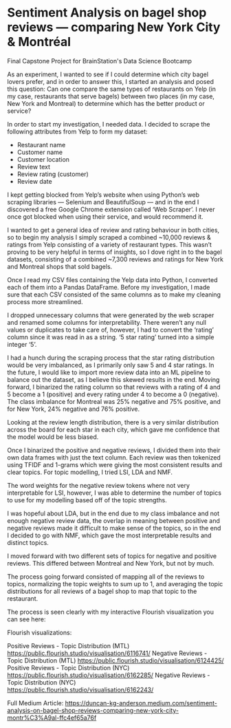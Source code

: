 # Sentiment Analysis on bagel shop reviews — comparing New York City & Montréal
Final Capstone Project for BrainStation's Data Science Bootcamp

As an experiment, I wanted to see if I could determine which city bagel lovers prefer, and in order to answer this, I started an analysis and posed this question: Can one compare the same types of restaurants on Yelp (in my case, restaurants that serve bagels) between two places (in my case, New York and Montreal) to determine which has the better product or service?

In order to start my investigation, I needed data. I decided to scrape the following attributes from Yelp to form my dataset:
- Restaurant name
- Customer name
- Customer location
- Review text
- Review rating (customer)
- Review date

I kept getting blocked from Yelp’s website when using Python’s web scraping libraries — Selenium and BeautifulSoup — and in the end I discovered a free Google Chrome extension called ‘Web Scraper’. I never once got blocked when using their service, and would recommend it.

I wanted to get a general idea of review and rating behaviour in both cities, so to begin my analysis I simply scraped a combined ~10,000 reviews & ratings from Yelp consisting of a variety of restaurant types. This wasn’t proving to be very helpful in terms of insights, so I dove right in to the bagel datasets, consisting of a combined ~7,300 reviews and ratings for New York and Montreal shops that sold bagels.

Once I read my CSV files containing the Yelp data into Python, I converted each of them into a Pandas DataFrame. Before my investigation, I made sure that each CSV consisted of the same columns as to make my cleaning process more streamlined.

I dropped unnecessary columns that were generated by the web scraper and renamed some columns for interpretability. There weren’t any null values or duplicates to take care of, however, I had to convert the ‘rating’ column since it was read in as a string. ‘5 star rating’ turned into a simple integer ‘5’.

I had a hunch during the scraping process that the star rating distribution would be very imbalanced, as I primarily only saw 5 and 4 star ratings. In the future, I would like to import more review data into an ML pipeline to balance out the dataset, as I believe this skewed results in the end. Moving forward, I binarized the rating column so that reviews with a rating of 4 and 5 become a 1 (positive) and every rating under 4 to become a 0 (negative). The class imbalance for Montreal was 25% negative and 75% positive, and for New York, 24% negative and 76% positive.

Looking at the review length distribution, there is a very similar distribution across the board for each star in each city, which gave me confidence that the model would be less biased.

Once I binarized the positive and negative reviews, I divided them into their own data frames with just the text column. Each review was then tokenized using TFIDF and 1-grams which were giving the most consistent results and clear topics. For topic modelling, I tried LSI, LDA and NMF.

The word weights for the negative review tokens where not very interpretable for LSI, however, I was able to determine the number of topics to use for my modelling based off of the topic strengths.

I was hopeful about LDA, but in the end due to my class imbalance and not enough negative review data, the overlap in meaning between positive and negative reviews made it difficult to make sense of the topics, so in the end I decided to go with NMF, which gave the most interpretable results and distinct topics.

I moved forward with two different sets of topics for negative and positive reviews. This differed between Montreal and New York, but not by much.

The process going forward consisted of mapping all of the reviews to topics, normalizing the topic weights to sum up to 1, and averaging the topic distributions for all reviews of a bagel shop to map that topic to the restaurant.

The process is seen clearly with my interactive Flourish visualization you can see here:

Flourish visualizations:

Positive Reviews - Topic Distribution (MTL)
https://public.flourish.studio/visualisation/6116741/
Negative Reviews - Topic Distribution (MTL) 
https://public.flourish.studio/visualisation/6124425/
Positive Reviews - Topic Distribution (NYC)
https://public.flourish.studio/visualisation/6162285/
Negative Reviews - Topic Distribution (NYC)
https://public.flourish.studio/visualisation/6162243/

Full Medium Article: 
https://duncan-kg-anderson.medium.com/sentiment-analysis-on-bagel-shop-reviews-comparing-new-york-city-montr%C3%A9al-ffc4ef65a76f
